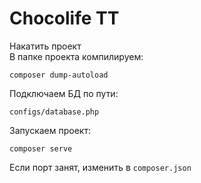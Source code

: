 # Chocolife TT
 
Накатить проект \
В папке проекта компилируем:
```
composer dump-autoload
```

Подключаем БД по пути:
```
configs/database.php
```

Запускаем проект:
```
composer serve
```
Если порт занят, изменить в  `composer.json`